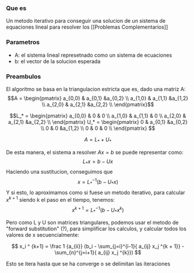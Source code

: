 ### Que es
Un metodo iterativo para conseguir una solucion de un sistema de equaciones lineal para resolver los  [[Problemas Complementarios]]

### Parametros
- A: el sistema lineal represetnado como un sistema de ecuaciones
- b: el vector de la solucion esperada

### Preambulos
El algoritmo se basa en la triangulacion estricta que es, dado una matriz A:
$$A = \begin{pmatrix} 
a_{0,0} & a_{0,1} &a_{0,2} \\ 
a_{1,0} & a_{1,1} &a_{1,2} \\ 
a_{2,0} & a_{2,1} &a_{2,2} \\  \end{pmatrix}$$

$$L_* = \begin{pmatrix} 
a_{0,0} & 0 & 0 \\ 
a_{1,0} & a_{1,1} & 0 \\ 
a_{2,0} & a_{2,1} &a_{2,2} \\  \end{pmatrix}
U_* = \begin{pmatrix} 
0 & a_{0,1} &a_{0,2} \\ 
0 & 0 &a_{1,2} \\ 
0 & 0 & 0 \\  \end{pmatrix} $$

$$A = L_* + U_*$$

De esta manera, el sistema a resolver $Ax = b$ se puede representar como:
$$L_* x = b - Ux$$
Haciendo una sustitucion, conseguimos que
$$x = L_*^{-1} (b - U_* x)$$
Y si esto, lo aproximamos como si fuese un metodo iterativo, para calcular $x^{k+1}$ siendo k el paso en el tiempo, tenemos:
$$x^{k+1} = L_*^{-1}(b - U_* x^k)$$

Pero como L y U son matrices triangulares, podemos usar el metodo de "forward substitution" (?), para simplificar los calculos, y calcular todos los valores de x secuencialmente:

$$ x_i ^ {k+1} = \frac 1 {a_{ii}} (b_i - \sum_{j=i}^{i-1}{ a_{ij} x_j ^{k + 1}} - \sum_{n}^{j=i+1}{ a_{ij} x_j ^{k}}) $$

Esto se itera hasta que se ha converge o se delimitan las iteraciones